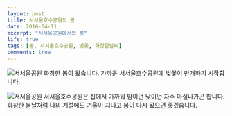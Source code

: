 ```yaml
---
layout: post
title: 서서울호수공원의 봄
date: 2016-04-11
excerpt: "서서울공원에서의 봄"
life: true
tags: [봄, 서서울호수공원, 벚꽃, 화창한날씨]
comments: true
---
```

![서서울공원]({{site.url}}/assets/SpringSeasonPic1)
 화창한 봄이 왔습니다. 가까운 서서울호수공원에 벚꽃이 만개하기 시작합니다.

![서서울공원]({{site.url}}/assets/SpringSeasonPic2)
 서서울호수공원은 집에서 가까워 밤이던 낮이던 자주 마실나가곤 합니다. 화창한 봄날처럼 나의 계절에도 겨울이 지나고 봄이 다시 왔으면 좋겠습니다.
